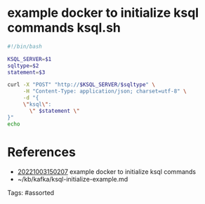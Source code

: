 # example docker to initialize ksql commands ksql.sh

```bash
#!/bin/bash

KSQL_SERVER=$1
sqltype=$2
statement=$3

curl -X "POST" "http://$KSQL_SERVER/$sqltype" \
     -H "Content-Type: application/json; charset=utf-8" \
     -d "{
     \"ksql\": 
       \" $statement \"
}"
echo
```

# References
- [20221003150207](/zet/20221003150207/README.md) example docker to initialize ksql commands
- ~/kb/kafka/ksql-initialize-example.md

Tags:
    #assorted
